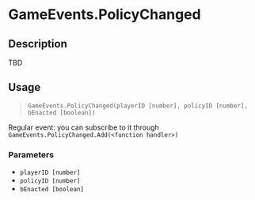# GameEvents.PolicyChanged
## Description
TBD

## Usage
> `GameEvents.PolicyChanged(playerID [number], policyID [number], bEnacted [boolean])`

Regular event: you can subscribe to it through `GameEvents.PolicyChanged.Add(<function handler>)`

### Parameters
- `playerID [number]`
- `policyID [number]`
- `bEnacted [boolean]`